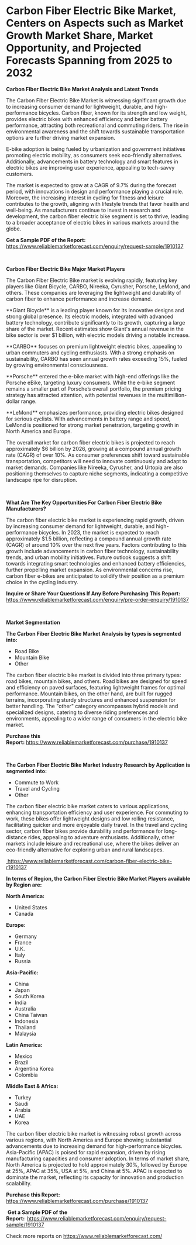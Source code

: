 <p><h1>Carbon Fiber Electric Bike Market, Centers on Aspects such as Market Growth Market Share, Market Opportunity, and Projected Forecasts Spanning from 2025 to 2032</h1></p><p><strong>Carbon Fiber Electric Bike Market Analysis and Latest Trends</strong></p>
<p><p>The Carbon Fiber Electric Bike Market is witnessing significant growth due to increasing consumer demand for lightweight, durable, and high-performance bicycles. Carbon fiber, known for its strength and low weight, provides electric bikes with enhanced efficiency and better battery performance, attracting both recreational and commuting riders. The rise in environmental awareness and the shift towards sustainable transportation options are further driving market expansion. </p><p>E-bike adoption is being fueled by urbanization and government initiatives promoting electric mobility, as consumers seek eco-friendly alternatives. Additionally, advancements in battery technology and smart features in electric bikes are improving user experience, appealing to tech-savvy customers. </p><p>The market is expected to grow at a CAGR of 9.7% during the forecast period, with innovations in design and performance playing a crucial role. Moreover, the increasing interest in cycling for fitness and leisure contributes to the growth, aligning with lifestyle trends that favor health and well-being. As manufacturers continue to invest in research and development, the carbon fiber electric bike segment is set to thrive, leading to a broader acceptance of electric bikes in various markets around the globe.</p></p>
<p><strong>Get a Sample PDF of the Report:&nbsp;</strong> <a href="https://www.reliablemarketforecast.com/enquiry/request-sample/1910137?utm_campaign=3176&utm_medium=2&utm_source=Github&utm_content=ia&utm_term=05042025&utm_id=carbon-fiber-electric-bike">https://www.reliablemarketforecast.com/enquiry/request-sample/1910137</a></p>
<p>&nbsp;</p>
<p><strong>Carbon Fiber Electric Bike Major Market Players</strong></p>
<p><p>The Carbon Fiber Electric Bike market is evolving rapidly, featuring key players like Giant Bicycle, CARBO, Nireeka, Cyrusher, Porsche, LeMond, and others. These companies are leveraging the lightweight and durability of carbon fiber to enhance performance and increase demand.</p><p>**Giant Bicycle** is a leading player known for its innovative designs and strong global presence. Its electric models, integrated with advanced battery technology, contribute significantly to its growth, capturing a large share of the market. Recent estimates show Giant's annual revenue in the bike sector is over $1 billion, with electric models driving a notable increase.</p><p>**CARBO** focuses on premium lightweight electric bikes, appealing to urban commuters and cycling enthusiasts. With a strong emphasis on sustainability, CARBO has seen annual growth rates exceeding 15%, fueled by growing environmental consciousness.</p><p>**Porsche** entered the e-bike market with high-end offerings like the Porsche eBike, targeting luxury consumers. While the e-bike segment remains a smaller part of Porsche’s overall portfolio, the premium pricing strategy has attracted attention, with potential revenues in the multimillion-dollar range.</p><p>**LeMond** emphasizes performance, providing electric bikes designed for serious cyclists. With advancements in battery range and speed, LeMond is positioned for strong market penetration, targeting growth in North America and Europe.</p><p>The overall market for carbon fiber electric bikes is projected to reach approximately $6 billion by 2026, growing at a compound annual growth rate (CAGR) of over 10%. As consumer preferences shift toward sustainable transportation, competitors will need to innovate continuously and adapt to market demands. Companies like Nireeka, Cyrusher, and Urtopia are also positioning themselves to capture niche segments, indicating a competitive landscape ripe for disruption.</p></p>
<p>&nbsp;</p>
<p><strong>What Are The Key Opportunities For Carbon Fiber Electric Bike Manufacturers?</strong></p>
<p><p>The carbon fiber electric bike market is experiencing rapid growth, driven by increasing consumer demand for lightweight, durable, and high-performance bicycles. In 2023, the market is expected to reach approximately $1.5 billion, reflecting a compound annual growth rate (CAGR) of around 10% over the next five years. Factors contributing to this growth include advancements in carbon fiber technology, sustainability trends, and urban mobility initiatives. Future outlook suggests a shift towards integrating smart technologies and enhanced battery efficiencies, further propelling market expansion. As environmental concerns rise, carbon fiber e-bikes are anticipated to solidify their position as a premium choice in the cycling industry.</p></p>
<p><strong>Inquire or Share Your Questions If Any Before Purchasing This Report:</strong> <a href="https://www.reliablemarketforecast.com/enquiry/pre-order-enquiry/1910137?utm_campaign=3176&utm_medium=2&utm_source=Github&utm_content=ia&utm_term=05042025&utm_id=carbon-fiber-electric-bike">https://www.reliablemarketforecast.com/enquiry/pre-order-enquiry/1910137</a></p>
<p>&nbsp;</p>
<p><strong>Market Segmentation</strong></p>
<p><strong>The Carbon Fiber Electric Bike Market Analysis by types is segmented into:</strong></p>
<p><ul><li>Road Bike</li><li>Mountain Bike</li><li>Other</li></ul></p>
<p><p>The carbon fiber electric bike market is divided into three primary types: road bikes, mountain bikes, and others. Road bikes are designed for speed and efficiency on paved surfaces, featuring lightweight frames for optimal performance. Mountain bikes, on the other hand, are built for rugged terrains, incorporating sturdy structures and enhanced suspension for better handling. The "other" category encompasses hybrid models and specialized designs, catering to diverse riding preferences and environments, appealing to a wider range of consumers in the electric bike market.</p></p>
<p><strong>Purchase this Report:&nbsp;</strong><a href="https://www.reliablemarketforecast.com/purchase/1910137?utm_campaign=3176&utm_medium=2&utm_source=Github&utm_content=ia&utm_term=05042025&utm_id=carbon-fiber-electric-bike">https://www.reliablemarketforecast.com/purchase/1910137</a></p>
<p>&nbsp;</p>
<p><strong>The Carbon Fiber Electric Bike Market Industry Research by Application is segmented into:</strong></p>
<p><ul><li>Commute to Work</li><li>Travel and Cycling</li><li>Other</li></ul></p>
<p><p>The carbon fiber electric bike market caters to various applications, enhancing transportation efficiency and user experience. For commuting to work, these bikes offer lightweight designs and low rolling resistance, facilitating quicker and more enjoyable daily travel. In the travel and cycling sector, carbon fiber bikes provide durability and performance for long-distance rides, appealing to adventure enthusiasts. Additionally, other markets include leisure and recreational use, where the bikes deliver an eco-friendly alternative for exploring urban and rural landscapes.</p></p>
<p><a href="https://www.reliablemarketforecast.com/carbon-fiber-electric-bike-r1910137?utm_campaign=3176&utm_medium=2&utm_source=Github&utm_content=ia&utm_term=05042025&utm_id=carbon-fiber-electric-bike">&nbsp;https://www.reliablemarketforecast.com/carbon-fiber-electric-bike-r1910137</a></p>
<p><strong>In terms of Region, the Carbon Fiber Electric Bike Market Players available by Region are:</strong></p>
<p>
    <p> <strong> North America: </strong>
        <ul>
            <li>United States</li>
            <li>Canada</li>
        </ul>
        </p> 
    <p> <strong> Europe: </strong>
        <ul>
            <li>Germany</li>
            <li>France</li>
            <li>U.K.</li>
            <li>Italy</li>
            <li>Russia</li>
        </ul>
        </p> 
    <p> <strong> Asia-Pacific: </strong>
        <ul>
            <li>China</li>
            <li>Japan</li>
            <li>South Korea</li>
            <li>India</li>
            <li>Australia</li>
            <li>China Taiwan</li>
            <li>Indonesia</li>
            <li>Thailand</li>
            <li>Malaysia</li>
        </ul>
        </p> 
    <p> <strong> Latin America: </strong>
        <ul>
            <li>Mexico</li>
            <li>Brazil</li>
            <li>Argentina Korea</li>
            <li>Colombia</li>
        </ul>
        </p> 
    <p> <strong> Middle East & Africa: </strong>
        <ul>
            <li>Turkey</li>
            <li>Saudi</li>
            <li>Arabia</li>
            <li>UAE</li>
            <li>Korea</li>
        </ul>
    </p>
    </p>
<p><p>The carbon fiber electric bike market is witnessing robust growth across various regions, with North America and Europe showing substantial advancements due to increasing demand for high-performance bicycles. Asia-Pacific (APAC) is poised for rapid expansion, driven by rising manufacturing capacities and consumer adoption. In terms of market share, North America is projected to hold approximately 30%, followed by Europe at 25%, APAC at 35%, USA at 5%, and China at 5%. APAC is expected to dominate the market, reflecting its capacity for innovation and production scalability.</p></p>
<p><strong>Purchase this Report: </strong><a href="https://www.reliablemarketforecast.com/purchase/1910137?utm_campaign=3176&utm_medium=2&utm_source=Github&utm_content=ia&utm_term=05042025&utm_id=carbon-fiber-electric-bike">https://www.reliablemarketforecast.com/purchase/1910137</a></p>
<p>&nbsp;<strong>Get a Sample PDF of the Report:&nbsp;&nbsp;</strong><a href="https://www.reliablemarketforecast.com/enquiry/request-sample/1910137?utm_campaign=3176&utm_medium=2&utm_source=Github&utm_content=ia&utm_term=05042025&utm_id=carbon-fiber-electric-bike">https://www.reliablemarketforecast.com/enquiry/request-sample/1910137</a></p>
<p><strong></strong></p>
<p>Check more reports on <a href="https://www.reliablemarketforecast.com/?utm_campaign=3176&utm_medium=2&utm_source=Github&utm_content=ia&utm_term=05042025&utm_id=carbon-fiber-electric-bike">https://www.reliablemarketforecast.com/</a></p>